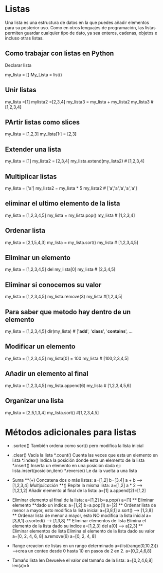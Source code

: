 # Listas  
Una lista es una estructura de datos en la que puedes añadir elementos para su posterior uso. Como en otros lenguajes de programación, las listas permiten guardar cualquier tipo de dato, ya sea enteros, cadenas, objetos e incluso otras listas.
## Como trabajar con listas en Python 
Declarar lista

my_lista = []
My_Lista = list() 

## Unir listas

my_lista =[1]
mylista2 =[2,3,4]
my_lista3 = my_lista + my_lista2
my_lista3 # [1,2,3,4]
 
 ## PArtir listas como slices

 my_lista = [1,2,3]
my_lista[1:] = [2,3]

## Extender una lista

my_lista = [1]
my_lista2 = [2,3,4]
my_lista.extend(my_lista2) # [1,2,3,4]
## Multiplicar listas

my_lista = ['a']
my_lista2 = my_lista * 5
my_lista2 # ['a','a','a','a','a']

## eliminar el ultimo elemento de la lista 

my_lista = [1,2,3,4,5]
my_lista = my_lista.pop()
my_lista # [1,2,3,4]

## Ordenar lista

my_lista = [2,1,5,4,3]
my_lista = my_lista.sort()
my_lista # [1,2,3,4,5]

## Eliminar un elemento

my_lista = [1,2,3,4,5]
del my_lista[0]
my_lista # [2,3,4,5]

## Eliminar si conocemos su valor

my_lista = [1,2,3,4,5]
my_lista.remove(3)
my_lista #[1,2,4,5]

## Para saber que metodo hay dentro de un elemento

my_lista = [1,2,3,4,5]
dir(my_lista) # ['__add__', '__class__', '__contains__', ...

## Modificar un elemento 

my_lista = [1,2,3,4,5]
my_lista[0] = 100
my_lista # [100,2,3,4,5]

## Añadir un elemento al final
my_lista = [1,2,3,4,5]
my_lista.append(6)
my_lista # [1,2,3,4,5,6]

## Organizar una lista

my_lista = [2,5,1,3,4]
my_lista.sort() #[1,2,3,4,5]

# Métodos adicionales para listas

* .sorted()
También ordena como sort() pero modifica la lista inicial
* .clear()
Vacía la lista
*.count()
Cuenta las veces que esta un elemento en lista
*.index()
Indica la posición donde esta un elemento de la lista
*.insert()
Inserta un elemento en una posición dada ej: lista.insert(posición,item)
*.reverse()
Le da la vuelta a una lista

* Suma **(+) Concatena dos o más listas:
a=[1,2]
b=[3,4]
a + b --> [1,2,3,4]
 *Multiplicación **(*) Repite la misma lista:
a=[1,2]
a * 2 —> [1,2,1,2]
Añadir elemento al final de la lista:
a=[1]
a.append(2)=[1,2]

* Eliminar elemento al final de la lista:
a=[1,2]
b=a.pop()
a=[1]
** Eliminar elemento **dado un indice:
a=[1,2]
b=a.pop(1)
a=[2]
** Ordenar lista de menor a mayor, esto modifica la lista inicial
a=[3,8,1]
a.sort() —> [1,3,8]
** Ordenar lista de menor a mayor, esto NO modifica la lista inicial
a=[3,8,1]
a.sorted() —> [1,3,8]
** Eliminar elementos de lista Elimina el elemento de la lista dado su indice
a=[1,2,3]
del a[0] —> a[2,3]
** Eliminar elementos de lista Elimina el elemento de la lista dado su valor
a=[0, 2, 4, 6, 8]
a.remove(6)
a=[0, 2, 4, 8]

* Range creacion de listas en un rango determinado
a=(list(range(0,10,2))) -->crea un conteo desde 0 hasta 10 en pasos de 2 en 2.
a=[0,2,4,6,8]
* Tamaño lista len Devuelve el valor del tamaño de la lista:
a=[0,2,4,6,8]
len(a)=5
